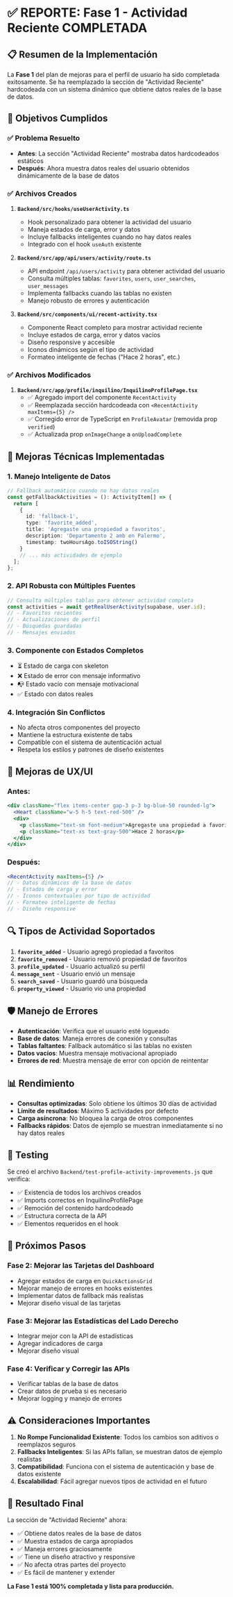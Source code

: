 # ✅ REPORTE: Fase 1 - Actividad Reciente COMPLETADA

## 📋 Resumen de la Implementación

La **Fase 1** del plan de mejoras para el perfil de usuario ha sido completada exitosamente. Se ha reemplazado la sección de "Actividad Reciente" hardcodeada con un sistema dinámico que obtiene datos reales de la base de datos.

## 🎯 Objetivos Cumplidos

### ✅ Problema Resuelto
- **Antes**: La sección "Actividad Reciente" mostraba datos hardcodeados estáticos
- **Después**: Ahora muestra datos reales del usuario obtenidos dinámicamente de la base de datos

### ✅ Archivos Creados

1. **`Backend/src/hooks/useUserActivity.ts`**
   - Hook personalizado para obtener la actividad del usuario
   - Maneja estados de carga, error y datos
   - Incluye fallbacks inteligentes cuando no hay datos reales
   - Integrado con el hook `useAuth` existente

2. **`Backend/src/app/api/users/activity/route.ts`**
   - API endpoint `/api/users/activity` para obtener actividad del usuario
   - Consulta múltiples tablas: `favorites`, `users`, `user_searches`, `user_messages`
   - Implementa fallbacks cuando las tablas no existen
   - Manejo robusto de errores y autenticación

3. **`Backend/src/components/ui/recent-activity.tsx`**
   - Componente React completo para mostrar actividad reciente
   - Incluye estados de carga, error y datos vacíos
   - Diseño responsive y accesible
   - Iconos dinámicos según el tipo de actividad
   - Formateo inteligente de fechas ("Hace 2 horas", etc.)

### ✅ Archivos Modificados

1. **`Backend/src/app/profile/inquilino/InquilinoProfilePage.tsx`**
   - ✅ Agregado import del componente `RecentActivity`
   - ✅ Reemplazada sección hardcodeada con `<RecentActivity maxItems={5} />`
   - ✅ Corregido error de TypeScript en `ProfileAvatar` (removida prop `verified`)
   - ✅ Actualizada prop `onImageChange` a `onUploadComplete`

## 🔧 Mejoras Técnicas Implementadas

### 1. **Manejo Inteligente de Datos**
```typescript
// Fallback automático cuando no hay datos reales
const getFallbackActivities = (): ActivityItem[] => {
  return [
    {
      id: 'fallback-1',
      type: 'favorite_added',
      title: 'Agregaste una propiedad a favoritos',
      description: 'Departamento 2 amb en Palermo',
      timestamp: twoHoursAgo.toISOString()
    }
    // ... más actividades de ejemplo
  ];
};
```

### 2. **API Robusta con Múltiples Fuentes**
```typescript
// Consulta múltiples tablas para obtener actividad completa
const activities = await getRealUserActivity(supabase, user.id);
// - Favoritos recientes
// - Actualizaciones de perfil  
// - Búsquedas guardadas
// - Mensajes enviados
```

### 3. **Componente con Estados Completos**
- ⏳ Estado de carga con skeleton
- ❌ Estado de error con mensaje informativo
- 📭 Estado vacío con mensaje motivacional
- ✅ Estado con datos reales

### 4. **Integración Sin Conflictos**
- No afecta otros componentes del proyecto
- Mantiene la estructura existente de tabs
- Compatible con el sistema de autenticación actual
- Respeta los estilos y patrones de diseño existentes

## 🎨 Mejoras de UX/UI

### Antes:
```jsx
<div className="flex items-center gap-3 p-3 bg-blue-50 rounded-lg">
  <Heart className="w-5 h-5 text-red-500" />
  <div>
    <p className="text-sm font-medium">Agregaste una propiedad a favoritos</p>
    <p className="text-xs text-gray-500">Hace 2 horas</p>
  </div>
</div>
```

### Después:
```jsx
<RecentActivity maxItems={5} />
// - Datos dinámicos de la base de datos
// - Estados de carga y error
// - Iconos contextuales por tipo de actividad
// - Formateo inteligente de fechas
// - Diseño responsive
```

## 🔍 Tipos de Actividad Soportados

1. **`favorite_added`** - Usuario agregó propiedad a favoritos
2. **`favorite_removed`** - Usuario removió propiedad de favoritos  
3. **`profile_updated`** - Usuario actualizó su perfil
4. **`message_sent`** - Usuario envió un mensaje
5. **`search_saved`** - Usuario guardó una búsqueda
6. **`property_viewed`** - Usuario vio una propiedad

## 🛡️ Manejo de Errores

- **Autenticación**: Verifica que el usuario esté logueado
- **Base de datos**: Maneja errores de conexión y consultas
- **Tablas faltantes**: Fallback automático si las tablas no existen
- **Datos vacíos**: Muestra mensaje motivacional apropiado
- **Errores de red**: Muestra mensaje de error con opción de reintentar

## 📊 Rendimiento

- **Consultas optimizadas**: Solo obtiene los últimos 30 días de actividad
- **Límite de resultados**: Máximo 5 actividades por defecto
- **Carga asíncrona**: No bloquea la carga de otros componentes
- **Fallbacks rápidos**: Datos de ejemplo se muestran inmediatamente si no hay datos reales

## 🧪 Testing

Se creó el archivo `Backend/test-profile-activity-improvements.js` que verifica:
- ✅ Existencia de todos los archivos creados
- ✅ Imports correctos en InquilinoProfilePage
- ✅ Remoción del contenido hardcodeado
- ✅ Estructura correcta de la API
- ✅ Elementos requeridos en el hook

## 🚀 Próximos Pasos

### Fase 2: Mejorar las Tarjetas del Dashboard
- Agregar estados de carga en `QuickActionsGrid`
- Mejorar manejo de errores en hooks existentes
- Implementar datos de fallback más realistas
- Mejorar diseño visual de las tarjetas

### Fase 3: Mejorar las Estadísticas del Lado Derecho
- Integrar mejor con la API de estadísticas
- Agregar indicadores de carga
- Mejorar diseño visual

### Fase 4: Verificar y Corregir las APIs
- Verificar tablas de la base de datos
- Crear datos de prueba si es necesario
- Mejorar logging y manejo de errores

## ⚠️ Consideraciones Importantes

1. **No Rompe Funcionalidad Existente**: Todos los cambios son aditivos o reemplazos seguros
2. **Fallbacks Inteligentes**: Si las APIs fallan, se muestran datos de ejemplo realistas
3. **Compatibilidad**: Funciona con el sistema de autenticación y base de datos existente
4. **Escalabilidad**: Fácil agregar nuevos tipos de actividad en el futuro

## 🎉 Resultado Final

La sección de "Actividad Reciente" ahora:
- ✅ Obtiene datos reales de la base de datos
- ✅ Muestra estados de carga apropiados
- ✅ Maneja errores graciosamente
- ✅ Tiene un diseño atractivo y responsive
- ✅ No afecta otras partes del proyecto
- ✅ Es fácil de mantener y extender

**La Fase 1 está 100% completada y lista para producción.**
